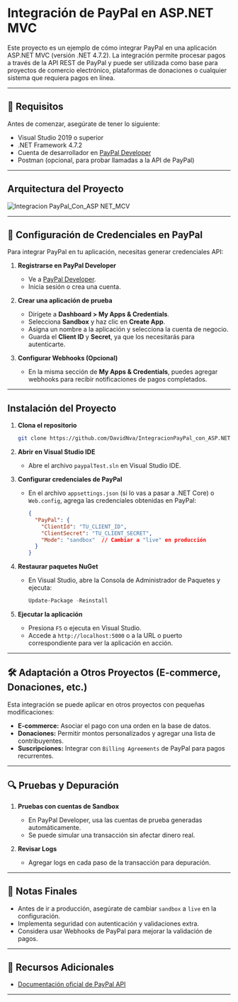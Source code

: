 # Integración de PayPal en ASP.NET MVC

Este proyecto es un ejemplo de cómo integrar PayPal en una aplicación ASP.NET MVC (versión .NET 4.7.2). La integración permite procesar pagos a través de la API REST de PayPal y puede ser utilizada como base para proyectos de comercio electrónico, plataformas de donaciones o cualquier sistema que requiera pagos en línea.

---

## 🚀 Requisitos

Antes de comenzar, asegúrate de tener lo siguiente:

- Visual Studio 2019 o superior
- .NET Framework 4.7.2
- Cuenta de desarrollador en [PayPal Developer](https://developer.paypal.com/)
- Postman (opcional, para probar llamadas a la API de PayPal)
---

## Arquitectura del Proyecto

![Integracion PayPal_Con_ASP NET_MCV](https://github.com/user-attachments/assets/cc29e72a-3fe2-4eb0-9347-11c31a0acf69)

---

## 🔑 Configuración de Credenciales en PayPal

Para integrar PayPal en tu aplicación, necesitas generar credenciales API:

1. **Registrarse en PayPal Developer**  
   - Ve a [PayPal Developer](https://developer.paypal.com/).
   - Inicia sesión o crea una cuenta.

2. **Crear una aplicación de prueba**  
   - Dirígete a **Dashboard > My Apps & Credentials**.
   - Selecciona **Sandbox** y haz clic en **Create App**.
   - Asigna un nombre a la aplicación y selecciona la cuenta de negocio.
   - Guarda el **Client ID** y **Secret**, ya que los necesitarás para autenticarte.

3. **Configurar Webhooks (Opcional)**  
   - En la misma sección de **My Apps & Credentials**, puedes agregar webhooks para recibir notificaciones de pagos completados.

---

## Instalación del Proyecto

1. **Clona el repositorio**
   ```bash
   git clone https://github.com/DavidNva/IntegracionPayPal_con_ASP.NET_MVC
   ```

2. **Abrir en Visual Studio IDE**  
   - Abre el archivo `paypalTest.sln` en Visual Studio IDE.

3. **Configurar credenciales de PayPal**  
   - En el archivo `appsettings.json` (si lo vas a pasar a .NET Core) o `Web.config`, agrega las credenciales obtenidas en PayPal:
     ```json
     {
       "PayPal": {
         "ClientId": "TU_CLIENT_ID",
         "ClientSecret": "TU_CLIENT_SECRET",
         "Mode": "sandbox"  // Cambiar a "live" en producción
       }
     }
     ```

4. **Restaurar paquetes NuGet**  
   - En Visual Studio, abre la Consola de Administrador de Paquetes y ejecuta:
     ```powershell
     Update-Package -Reinstall
     ```

5. **Ejecutar la aplicación**  
   - Presiona `F5` o ejecuta en Visual Studio.
   - Accede a `http://localhost:5000` o a la URL o puerto correspondiente para ver la aplicación en acción.

---

## 🛠️ Adaptación a Otros Proyectos (E-commerce, Donaciones, etc.)

Esta integración se puede aplicar en otros proyectos con pequeñas modificaciones:

- **E-commerce:** Asociar el pago con una orden en la base de datos.
- **Donaciones:** Permitir montos personalizados y agregar una lista de contribuyentes.
- **Suscripciones:** Integrar con `Billing Agreements` de PayPal para pagos recurrentes.

---

## 🔍 Pruebas y Depuración

1. **Pruebas con cuentas de Sandbox**  
   - En PayPal Developer, usa las cuentas de prueba generadas automáticamente.
   - Se puede simular una transacción sin afectar dinero real.

2. **Revisar Logs**  
   - Agregar logs en cada paso de la transacción para depuración.

---

## 📢 Notas Finales

- Antes de ir a producción, asegúrate de cambiar `sandbox` a `live` en la configuración.
- Implementa seguridad con autenticación y validaciones extra.
- Considera usar Webhooks de PayPal para mejorar la validación de pagos.

---

## 📌 Recursos Adicionales

- [Documentación oficial de PayPal API](https://developer.paypal.com/docs/api/overview/)
---

